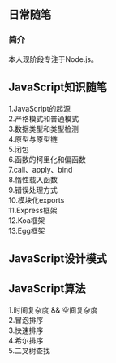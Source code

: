 ## 日常随笔
### 简介
本人现阶段专注于Node.js。  
## JavaScript知识随笔
1.JavaScript的起源  
2.严格模式和普通模式  
3.数据类型和类型检测  
4.原型与原型链  
5.闭包  
6.函数的柯里化和偏函数  
7.call、apply、bind  
8.惰性载入函数  
9.错误处理方式  
10.模块化exports  
11.Express框架  
12.Koa框架  
13.Egg框架  

## JavaScript设计模式

## JavaScript算法
1.时间复杂度 && 空间复杂度  
2.冒泡排序  
3.快速排序  
4.希尔排序  
5.二叉树查找  